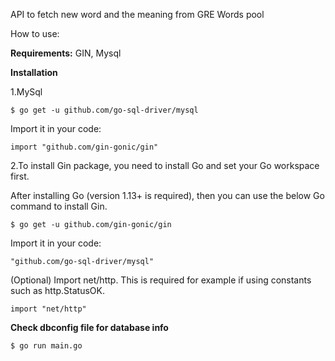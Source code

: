 API to fetch new word and the meaning from GRE Words pool

How to use:

**Requirements:**
GIN,
Mysql

**Installation**

1.MySql

`$ go get -u github.com/go-sql-driver/mysql`

Import it in your code:

`import "github.com/gin-gonic/gin"`

2.To install Gin package, you need to install Go and set your Go workspace first.

After installing Go (version 1.13+ is required), then you can use the below Go command to install Gin.

`$ go get -u github.com/gin-gonic/gin`

Import it in your code:

`"github.com/go-sql-driver/mysql"`

(Optional) Import net/http. This is required for example if using constants such as http.StatusOK.

`import "net/http"`

**Check dbconfig file for database info**
```
$ go run main.go
```
